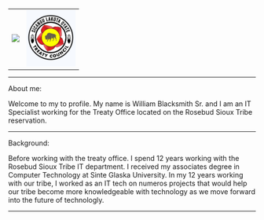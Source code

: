 <div>
    <table>
        <td>
            <img src="assest/rst_flag.png" width="150"/>
        </td>
        <td>
            <img src="assets/treaty_logo.png" width="100"/>
        </td>
    </table>
</div>



---

About me:

Welcome to my to profile.  My name is William Blacksmith Sr. and I am an IT Specialist working for the Treaty Office located on the Rosebud Sioux Tribe reservation.  

---

Background:

Before working with the treaty office.  I spend 12 years working with the Rosebud Sioux Tribe  IT department.  I received my associates degree in Computer Technology at Sinte Glaska University.  In my 12 years working with our tribe, I worked as an IT tech on numeros projects that would help our tribe become more knowledgeable with technology as we move forward into the future of technologly.

---
